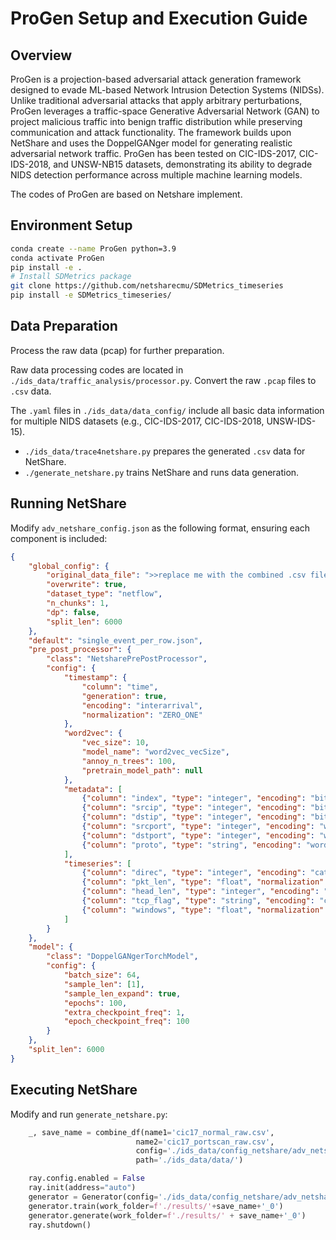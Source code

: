 # ProGen Setup and Execution Guide

## Overview
ProGen is a projection-based adversarial attack generation framework designed to evade ML-based Network Intrusion Detection Systems (NIDSs). Unlike traditional adversarial attacks that apply arbitrary perturbations, ProGen leverages a traffic-space Generative Adversarial Network (GAN) to project malicious traffic into benign traffic distribution while preserving communication and attack functionality. The framework builds upon NetShare and uses the DoppelGANger model for generating realistic adversarial network traffic. ProGen has been tested on CIC-IDS-2017, CIC-IDS-2018, and UNSW-NB15 datasets, demonstrating its ability to degrade NIDS detection performance across multiple machine learning models.

The codes of ProGen are based on Netshare implement.

## Environment Setup

```sh
conda create --name ProGen python=3.9
conda activate ProGen
pip install -e .
# Install SDMetrics package
git clone https://github.com/netsharecmu/SDMetrics_timeseries
pip install -e SDMetrics_timeseries/
```

## Data Preparation

Process the raw data (pcap) for further preparation.

Raw data processing codes are located in `./ids_data/traffic_analysis/processor.py`. Convert the raw `.pcap` files to `.csv` data.

The `.yaml` files in `./ids_data/data_config/` include all basic data information for multiple NIDS datasets (e.g., CIC-IDS-2017, CIC-IDS-2018, UNSW-IDS-15).

- `./ids_data/trace4netshare.py` prepares the generated `.csv` data for NetShare.
- `./generate_netshare.py` trains NetShare and runs data generation.

## Running NetShare

Modify `adv_netshare_config.json` as the following format, ensuring each component is included:

```json
{
    "global_config": {
        "original_data_file": ">>replace me with the combined .csv file<<", 
        "overwrite": true, 
        "dataset_type": "netflow", 
        "n_chunks": 1, 
        "dp": false, 
        "split_len": 6000
    }, 
    "default": "single_event_per_row.json", 
    "pre_post_processor": {
        "class": "NetsharePrePostProcessor", 
        "config": {
            "timestamp": {
                "column": "time", 
                "generation": true, 
                "encoding": "interarrival", 
                "normalization": "ZERO_ONE"
            }, 
            "word2vec": {
                "vec_size": 10, 
                "model_name": "word2vec_vecSize", 
                "annoy_n_trees": 100, 
                "pretrain_model_path": null
            }, 
            "metadata": [
                {"column": "index", "type": "integer", "encoding": "bit", "n_bits": 14}, 
                {"column": "srcip", "type": "integer", "encoding": "bit", "n_bits": 32, "categorical_mapping": false}, 
                {"column": "dstip", "type": "integer", "encoding": "bit", "n_bits": 32, "categorical_mapping": false}, 
                {"column": "srcport", "type": "integer", "encoding": "word2vec_port"}, 
                {"column": "dstport", "type": "integer", "encoding": "word2vec_port"}, 
                {"column": "proto", "type": "string", "encoding": "word2vec_proto"}
            ], 
            "timeseries": [
                {"column": "direc", "type": "integer", "encoding": "categorical", "choices": [0, 1]}, 
                {"column": "pkt_len", "type": "float", "normalization": "ZERO_ONE", "min_x": 0.0, "max_x": 1500.0}, 
                {"column": "head_len", "type": "integer", "encoding": "categorical", "choices": [40, 48, 52, 56, 28]}, 
                {"column": "tcp_flag", "type": "string", "encoding": "categorical", "choices": ["EUAPSF", "AF", "A", "AS", "S", "AP"]}, 
                {"column": "windows", "type": "float", "normalization": "ZERO_ONE", "log1p_norm": true}
            ]
        }
    },
    "model": {
        "class": "DoppelGANgerTorchModel", 
        "config": {
            "batch_size": 64, 
            "sample_len": [1], 
            "sample_len_expand": true, 
            "epochs": 100, 
            "extra_checkpoint_freq": 1, 
            "epoch_checkpoint_freq": 100
        }
    }, 
    "split_len": 6000
}
```

## Executing NetShare

Modify and run `generate_netshare.py`:

```python
    _, save_name = combine_df(name1='cic17_normal_raw.csv', 
                            name2='cic17_portscan_raw.csv', 
                            config='./ids_data/config_netshare/adv_netshare_config.json',
                            path='./ids_data/data/')

    ray.config.enabled = False
    ray.init(address="auto")
    generator = Generator(config='./ids_data/config_netshare/adv_netshare_config.json')
    generator.train(work_folder=f'./results/'+save_name+'_0')
    generator.generate(work_folder=f'./results/' + save_name+'_0')
    ray.shutdown()
```